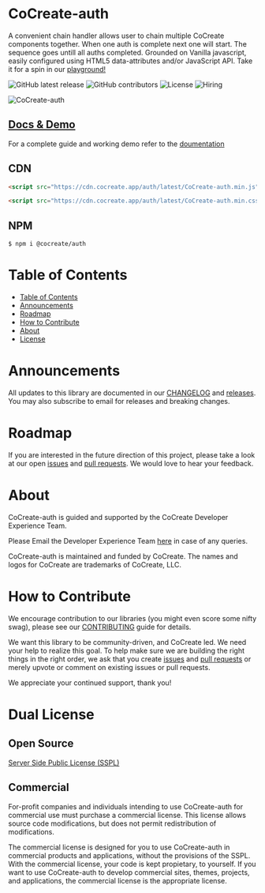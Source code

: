 # CoCreate-auth

A convenient chain handler allows user to chain multiple CoCreate components together. When one auth is complete next one will start. The sequence goes untill all auths completed. Grounded on Vanilla javascript, easily configured using HTML5 data-attributes and/or JavaScript API. Take it for a spin in our [playground!](https://cocreate.app/docs/auth)

![GitHub latest release](https://img.shields.io/github/v/release/CoCreate-app/CoCreate-auth?style=flat-square)
![GitHub contributors](https://img.shields.io/github/contributors/CoCreate-app/CoCreate-auth?style=flat-square)
![License](https://img.shields.io/static/v1?style=flat-square&label=license&message=SSPL&color=green)
![Hiring](https://img.shields.io/static/v1?style=flat-square&label=&message=Hiring&color=blueviolet)

![CoCreate-auth](https://cdn.cocreate.app/docs/CoCreate-auth.gif)

## [Docs & Demo](https://cocreate.app/docs/auth)

For a complete guide and working demo refer to the [doumentation](https://cocreate.app/docs/auth)

## CDN

```html
<script src="https://cdn.cocreate.app/auth/latest/CoCreate-auth.min.js"></script>
```

```html
<script src="https://cdn.cocreate.app/auth/latest/CoCreate-auth.min.css"></script>
```

## NPM

```shell
$ npm i @cocreate/auth
```

# Table of Contents

- [Table of Contents](#table-of-contents)
- [Announcements](#announcements)
- [Roadmap](#roadmap)
- [How to Contribute](#how-to-contribute)
- [About](#about)
- [License](#license)

<a name="announcements"></a>

# Announcements

All updates to this library are documented in our [CHANGELOG](https://github.com/CoCreate-app/CoCreate-auth/blob/master/CHANGELOG.md) and [releases](https://github.com/CoCreate-app/CoCreate-auth/releases). You may also subscribe to email for releases and breaking changes.

<a name="roadmap"></a>

# Roadmap

If you are interested in the future direction of this project, please take a look at our open [issues](https://github.com/CoCreate-app/CoCreate-auth/issues) and [pull requests](https://github.com/CoCreate-app/CoCreate-auth/pulls). We would love to hear your feedback.

<a name="about"></a>

# About

CoCreate-auth is guided and supported by the CoCreate Developer Experience Team.

Please Email the Developer Experience Team [here](mailto:develop@cocreate.app) in case of any queries.

CoCreate-auth is maintained and funded by CoCreate. The names and logos for CoCreate are trademarks of CoCreate, LLC.

<a name="contribute"></a>

# How to Contribute

We encourage contribution to our libraries (you might even score some nifty swag), please see our [CONTRIBUTING](https://github.com/CoCreate-app/CoCreate-auth/blob/master/CONTRIBUTING.md) guide for details.

We want this library to be community-driven, and CoCreate led. We need your help to realize this goal. To help make sure we are building the right things in the right order, we ask that you create [issues](https://github.com/CoCreate-app/CoCreate-auth/issues) and [pull requests](https://github.com/CoCreate-app/CoCreate-auth/pulls) or merely upvote or comment on existing issues or pull requests.

We appreciate your continued support, thank you!

<a name="license"></a>
# Dual License
## Open Source
[Server Side Public License (SSPL)](https://github.com/CoCreate-app/CoCreate-auth/blob/master/LICENSE)

## Commercial
For-profit companies and individuals intending to use CoCreate-auth for 
commercial use must purchase a commercial license. This license allows 
source code modifications, but does not permit redistribution of 
modifications.

The commercial license is designed for you to use CoCreate-auth in commercial 
products and applications, without the provisions of the SSPL. With the 
commercial license, your code is kept propietary, to yourself. If you 
want to use CoCreate-auth to develop commercial sites, themes, projects, and 
applications, the commercial license is the appropriate license.

